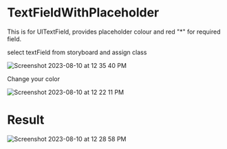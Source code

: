 # TextFieldWithPlaceholder
This is for UITextField, provides placeholder colour and red "*" for required field.

select textField from storyboard and assign class


![Screenshot 2023-08-10 at 12 35 40 PM](https://github.com/pradeepmaretha/TextFieldWithPlaceholder/assets/19723646/84a8408e-ffcb-4649-9991-3484f4bd7d90)




Change your color

![Screenshot 2023-08-10 at 12 22 11 PM](https://github.com/pradeepmaretha/TextFieldWithPlaceholder/assets/19723646/c4a7d3a8-0448-414c-bd87-2fba0ea94747)


# Result 

![Screenshot 2023-08-10 at 12 28 58 PM](https://github.com/pradeepmaretha/TextFieldWithPlaceholder/assets/19723646/d6808146-9b25-4c34-91b7-f913d415c31a)


